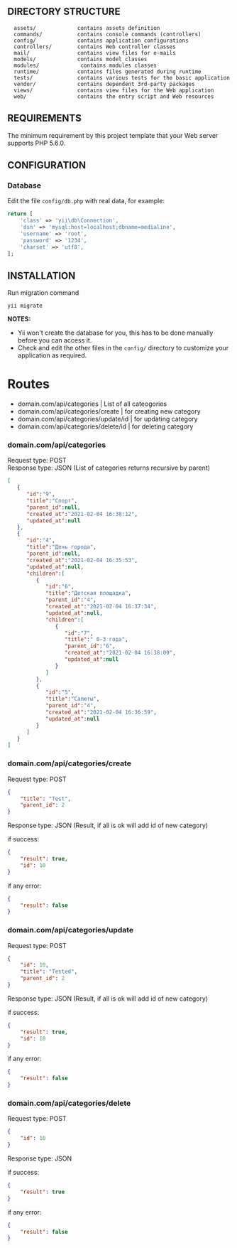 DIRECTORY STRUCTURE
-------------------

      assets/             contains assets definition
      commands/           contains console commands (controllers)
      config/             contains application configurations
      controllers/        contains Web controller classes
      mail/               contains view files for e-mails
      models/             contains model classes
      modules/             contains modules classes
      runtime/            contains files generated during runtime
      tests/              contains various tests for the basic application
      vendor/             contains dependent 3rd-party packages
      views/              contains view files for the Web application
      web/                contains the entry script and Web resources



REQUIREMENTS
------------

The minimum requirement by this project template that your Web server supports PHP 5.6.0.

CONFIGURATION
-------------

### Database

Edit the file `config/db.php` with real data, for example:

```php
return [
    'class' => 'yii\db\Connection',
    'dsn' => 'mysql:host=localhost;dbname=medialine',
    'username' => 'root',
    'password' => '1234',
    'charset' => 'utf8',
];
```

INSTALLATION
------------
Run migration command

~~~
yii migrate
~~~



**NOTES:**
- Yii won't create the database for you, this has to be done manually before you can access it.
- Check and edit the other files in the `config/` directory to customize your application as required.


# Routes

- domain.com/api/categories         | List of all cateogories
- domain.com/api/categories/create  | for creating new category
- domain.com/api/categories/update/id  | for updating category
- domain.com/api/categories/delete/id  | for deleting category

### domain.com/api/categories

Request type: POST   
Response type: JSON (List of categories returns recursive by parent)
```json
[
   {
      "id":"9",
      "title":"Спорт",
      "parent_id":null,
      "created_at":"2021-02-04 16:38:12",
      "updated_at":null
   },
   {
      "id":"4",
      "title":"День города",
      "parent_id":null,
      "created_at":"2021-02-04 16:35:53",
      "updated_at":null,
      "children":[
         {
            "id":"6",
            "title":"Детская площадка",
            "parent_id":"4",
            "created_at":"2021-02-04 16:37:34",
            "updated_at":null,
            "children":[
               {
                  "id":"7",
                  "title":" 0-3 года",
                  "parent_id":"6",
                  "created_at":"2021-02-04 16:38:00",
                  "updated_at":null
               }
            ]
         },
         {
            "id":"5",
            "title":"Cалюты",
            "parent_id":"4",
            "created_at":"2021-02-04 16:36:59",
            "updated_at":null
         }
      ]
   }
]
```

### domain.com/api/categories/create

Request type: POST   
```json
{
    "title": "Test",
    "parent_id": 2
}
```
Response type: JSON (Result, if all is ok will add id of new category)

if success:
```json
{
    "result": true,
    "id": 10
}
```

if any error:
```json
{
    "result": false
}
```

### domain.com/api/categories/update

Request type: POST
```json
{
    "id": 10,
    "title": "Tested",
    "parent_id": 2
}
```
Response type: JSON (Result, if all is ok will add id of new category)

if success:
```json
{
    "result": true,
    "id": 10
}
```

if any error:
```json
{
    "result": false
}
```

### domain.com/api/categories/delete

Request type: POST
```json
{
    "id": 10
}
```
Response type: JSON

if success:
```json
{
    "result": true
}
```

if any error:
```json
{
    "result": false
}
```